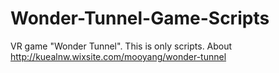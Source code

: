 # Wonder-Tunnel-Game-Scripts
VR game "Wonder Tunnel". This is only scripts. About http://kuealnw.wixsite.com/mooyang/wonder-tunnel

